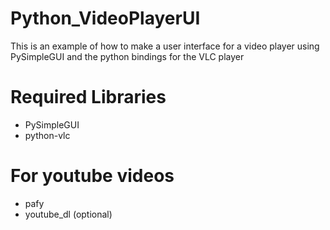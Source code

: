 # Python_VideoPlayerUI
This is an example of how to make a user interface for a video player using PySimpleGUI and the python bindings for the VLC player

# Required Libraries
- PySimpleGUI
- python-vlc

# For youtube videos
- pafy
- youtube_dl (optional)
